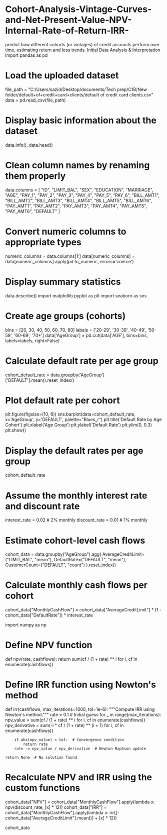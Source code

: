 # Cohort-Analysis-Vintage-Curves-and-Net-Present-Value-NPV-Internal-Rate-of-Return-IRR-
predict how different cohorts (or vintages) of credit accounts perform over time, estimating return and loss trends.
Initial Data Analysis & Interpretation
import pandas as pd

# Load the uploaded dataset
file_path = "C:/Users/sazid/Desktop/documents/Tech prep/C1B/New folder/default+of+credit+card+clients/default of credit card clients.csv"
data = pd.read_csv(file_path)

# Display basic information about the dataset
data.info(), data.head()
# Clean column names by renaming them properly
data.columns = [
    "ID", "LIMIT_BAL", "SEX", "EDUCATION", "MARRIAGE", "AGE", 
    "PAY_1", "PAY_2", "PAY_3", "PAY_4", "PAY_5", "PAY_6", 
    "BILL_AMT1", "BILL_AMT2", "BILL_AMT3", "BILL_AMT4", "BILL_AMT5", "BILL_AMT6", 
    "PAY_AMT1", "PAY_AMT2", "PAY_AMT3", "PAY_AMT4", "PAY_AMT5", "PAY_AMT6", 
    "DEFAULT"
]

# Convert numeric columns to appropriate types
numeric_columns = data.columns[1:]
data[numeric_columns] = data[numeric_columns].apply(pd.to_numeric, errors='coerce')

# Display summary statistics
data.describe()
import matplotlib.pyplot as plt
import seaborn as sns

# Create age groups (cohorts)
bins = [20, 30, 40, 50, 60, 70, 80]
labels = ['20-29', '30-39', '40-49', '50-59', '60-69', '70+']
data['AgeGroup'] = pd.cut(data['AGE'], bins=bins, labels=labels, right=False)

# Calculate default rate per age group
cohort_default_rate = data.groupby('AgeGroup')['DEFAULT'].mean().reset_index()

# Plot default rate per cohort
plt.figure(figsize=(10, 6))
sns.barplot(data=cohort_default_rate, x='AgeGroup', y='DEFAULT', palette="Blues_r")
plt.title('Default Rate by Age Cohort')
plt.xlabel('Age Group')
plt.ylabel('Default Rate')
plt.ylim(0, 0.3)
plt.show()

# Display the default rates per age group
cohort_default_rate


# Assume the monthly interest rate and discount rate
interest_rate = 0.02  # 2% monthly
discount_rate = 0.01  # 1% monthly

# Estimate cohort-level cash flows
cohort_data = data.groupby("AgeGroup").agg(
    AverageCreditLimit=("LIMIT_BAL", "mean"),
    DefaultRate=("DEFAULT", "mean"),
    CustomerCount=("DEFAULT", "count")
).reset_index()

# Calculate monthly cash flows per cohort
cohort_data["MonthlyCashFlow"] = cohort_data["AverageCreditLimit"] * (1 - cohort_data["DefaultRate"]) * interest_rate




import numpy as np

# Define NPV function
def npv(rate, cashflows):
    return sum(cf / (1 + rate) ** i for i, cf in enumerate(cashflows))

# Define IRR function using Newton's method
def irr(cashflows, max_iterations=1000, tol=1e-6):
    """Compute IRR using Newton's method."""
    rate = 0.1  # Initial guess
    for _ in range(max_iterations):
        npv_value = sum(cf / (1 + rate) ** i for i, cf in enumerate(cashflows))
        npv_derivative = sum(-i * cf / (1 + rate) ** (i + 1) for i, cf in enumerate(cashflows))
        
        if abs(npv_value) < tol:  # Convergence condition
            return rate
        rate -= npv_value / npv_derivative  # Newton-Raphson update
        
    return None  # No solution found

# Recalculate NPV and IRR using the custom functions
cohort_data["NPV"] = cohort_data["MonthlyCashFlow"].apply(lambda x: npv(discount_rate, [x] * 12))
cohort_data["IRR"] = cohort_data["MonthlyCashFlow"].apply(lambda x: irr([-cohort_data["AverageCreditLimit"].mean()] + [x] * 12))


cohort_data
